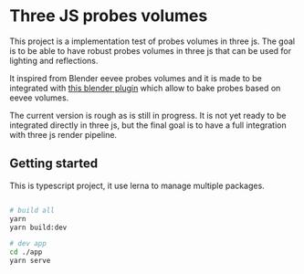 # Three JS probes volumes

This project is a implementation test of probes volumes in three js. The goal is to be able to have robust probes volumes in three js that can be used for lighting and reflections. 

It inspired from Blender eevee probes volumes and it is made to be integrated with [this blender plugin](https://github.com/gillesboisson/blender-probes-export) which allow to bake probes based on eevee volumes. 

The current version is rough as is still in progress. It is not yet ready to be integrated directly in three js, but the final goal is to have a full integration with three js render pipeline.

## Getting started

This is typescript project, it use lerna to manage multiple packages.

```bash

# build all
yarn
yarn build:dev

# dev app
cd ./app
yarn serve
```